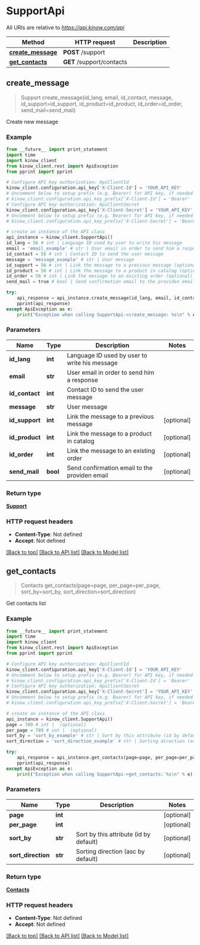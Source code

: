 # SupportApi

All URIs are relative to *https://api.kinow.com/api*

Method | HTTP request | Description
------------- | ------------- | -------------
[**create_message**](#create_message) | **POST** /support | 
[**get_contacts**](#get_contacts) | **GET** /support/contacts | 


## **create_message**
> Support create_message(id_lang, email, id_contact, message, id_support=id_support, id_product=id_product, id_order=id_order, send_mail=send_mail)



Create new message

### Example 
```python
from __future__ import print_statement
import time
import kinow_client
from kinow_client.rest import ApiException
from pprint import pprint

# Configure API key authorization: ApiClientId
kinow_client.configuration.api_key['X-Client-Id'] = 'YOUR_API_KEY'
# Uncomment below to setup prefix (e.g. Bearer) for API key, if needed
# kinow_client.configuration.api_key_prefix['X-Client-Id'] = 'Bearer'
# Configure API key authorization: ApiClientSecret
kinow_client.configuration.api_key['X-Client-Secret'] = 'YOUR_API_KEY'
# Uncomment below to setup prefix (e.g. Bearer) for API key, if needed
# kinow_client.configuration.api_key_prefix['X-Client-Secret'] = 'Bearer'

# create an instance of the API class
api_instance = kinow_client.SupportApi()
id_lang = 56 # int | Language ID used by user to write his message
email = 'email_example' # str | User email in order to send him a response
id_contact = 56 # int | Contact ID to send the user message
message = 'message_example' # str | User message
id_support = 56 # int | Link the message to a previous message (optional)
id_product = 56 # int | Link the message to a product in catalog (optional)
id_order = 56 # int | Link the message to an existing order (optional)
send_mail = true # bool | Send confirmation email to the providen email (optional)

try: 
    api_response = api_instance.create_message(id_lang, email, id_contact, message, id_support=id_support, id_product=id_product, id_order=id_order, send_mail=send_mail)
    pprint(api_response)
except ApiException as e:
    print("Exception when calling SupportApi->create_message: %s\n" % e)
```

### Parameters

Name | Type | Description  | Notes
------------- | ------------- | ------------- | -------------
 **id_lang** | **int**| Language ID used by user to write his message | 
 **email** | **str**| User email in order to send him a response | 
 **id_contact** | **int**| Contact ID to send the user message | 
 **message** | **str**| User message | 
 **id_support** | **int**| Link the message to a previous message | [optional] 
 **id_product** | **int**| Link the message to a product in catalog | [optional] 
 **id_order** | **int**| Link the message to an existing order | [optional] 
 **send_mail** | **bool**| Send confirmation email to the providen email | [optional] 

### Return type

[**Support**](#Support)

### HTTP request headers

 - **Content-Type**: Not defined
 - **Accept**: Not defined

[[Back to top]](#) [[Back to API list]](#documentation-for-api-endpoints) [[Back to Model list]](#documentation-for-models)

## **get_contacts**
> Contacts get_contacts(page=page, per_page=per_page, sort_by=sort_by, sort_direction=sort_direction)



Get contacts list

### Example 
```python
from __future__ import print_statement
import time
import kinow_client
from kinow_client.rest import ApiException
from pprint import pprint

# Configure API key authorization: ApiClientId
kinow_client.configuration.api_key['X-Client-Id'] = 'YOUR_API_KEY'
# Uncomment below to setup prefix (e.g. Bearer) for API key, if needed
# kinow_client.configuration.api_key_prefix['X-Client-Id'] = 'Bearer'
# Configure API key authorization: ApiClientSecret
kinow_client.configuration.api_key['X-Client-Secret'] = 'YOUR_API_KEY'
# Uncomment below to setup prefix (e.g. Bearer) for API key, if needed
# kinow_client.configuration.api_key_prefix['X-Client-Secret'] = 'Bearer'

# create an instance of the API class
api_instance = kinow_client.SupportApi()
page = 789 # int |  (optional)
per_page = 789 # int |  (optional)
sort_by = 'sort_by_example' # str | Sort by this attribute (id by default) (optional)
sort_direction = 'sort_direction_example' # str | Sorting direction (asc by default) (optional)

try: 
    api_response = api_instance.get_contacts(page=page, per_page=per_page, sort_by=sort_by, sort_direction=sort_direction)
    pprint(api_response)
except ApiException as e:
    print("Exception when calling SupportApi->get_contacts: %s\n" % e)
```

### Parameters

Name | Type | Description  | Notes
------------- | ------------- | ------------- | -------------
 **page** | **int**|  | [optional] 
 **per_page** | **int**|  | [optional] 
 **sort_by** | **str**| Sort by this attribute (id by default) | [optional] 
 **sort_direction** | **str**| Sorting direction (asc by default) | [optional] 

### Return type

[**Contacts**](#Contacts)

### HTTP request headers

 - **Content-Type**: Not defined
 - **Accept**: Not defined

[[Back to top]](#) [[Back to API list]](#documentation-for-api-endpoints) [[Back to Model list]](#documentation-for-models)

